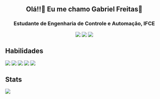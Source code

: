 <h2 align=center>Olá!!👋 Eu me chamo Gabriel Freitas🫡</h2>
<h3 align=center>Estudante de Engenharia de Controle e Automação, IFCE</h3>

<div align=center>
  <a href="https://www.instagram.com/ccfreitass"><img src="https://img.shields.io/badge/Instagram-E4405F?style=for-the-badge&logo=instagram&logoColor=white" /></a>
  <a href="https://twitter.com/gabfrytas"><img src="https://img.shields.io/badge/Twitter-1DA1F2?style=for-the-badge&logo=twitter&logoColor=white" /></a>
  <a href="www.linkedin.com/in/gabfreitassilva"><img src="https://img.shields.io/badge/LinkedIn-0077B5?style=for-the-badge&logo=linkedin&logoColor=white" /></a>
</div>

<h2>Habilidades</h2>
<div>
  <img src="https://img.shields.io/badge/C%2B%2B-00599C?style=for-the-badge&logo=c%2B%2B&logoColor=white">
  <img src="https://img.shields.io/badge/C-00599C?style=for-the-badge&logo=c&logoColor=white">
  <img src="https://img.shields.io/badge/HTML5-E34F26?style=for-the-badge&logo=html5&logoColor=white">
  <img src="https://img.shields.io/badge/CSS3-1572B6?style=for-the-badge&logo=css3&logoColor=white">
  <img src="https://img.shields.io/badge/Git-E34F26?style=for-the-badge&logo=git&logoColor=white">
<!-- aqui vai algumas habilidades que ainda vou estudar e melhorar
  <img src="https://img.shields.io/badge/JavaScript-323330?style=for-the-badge&logo=javascript&logoColor=F7DF1E">
  <img src="https://img.shields.io/badge/Python-14354C?style=for-the-badge&logo=python&logoColor=white">
-->
</div>

<h2>Stats</h2>
<div>
  <img src="https://github-readme-stats.vercel.app/api/top-langs/?username=gabfreitassilva&layout=compact&theme=dark">
</div>
